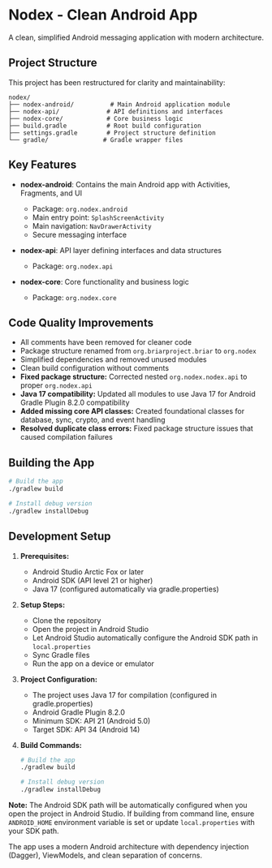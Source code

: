 # Nodex - Clean Android App

A clean, simplified Android messaging application with modern architecture.

## Project Structure

This project has been restructured for clarity and maintainability:

```
nodex/
├── nodex-android/          # Main Android application module
├── nodex-api/             # API definitions and interfaces  
├── nodex-core/            # Core business logic
├── build.gradle           # Root build configuration
├── settings.gradle        # Project structure definition
└── gradle/               # Gradle wrapper files
```

## Key Features

- **nodex-android**: Contains the main Android app with Activities, Fragments, and UI
  - Package: `org.nodex.android`
  - Main entry point: `SplashScreenActivity` 
  - Main navigation: `NavDrawerActivity`
  - Secure messaging interface
  
- **nodex-api**: API layer defining interfaces and data structures
  - Package: `org.nodex.api`
  
- **nodex-core**: Core functionality and business logic
  - Package: `org.nodex.core`

## Code Quality Improvements

- All comments have been removed for cleaner code
- Package structure renamed from `org.briarproject.briar` to `org.nodex`
- Simplified dependencies and removed unused modules
- Clean build configuration without comments
- **Fixed package structure:** Corrected nested `org.nodex.nodex.api` to proper `org.nodex.api`
- **Java 17 compatibility:** Updated all modules to use Java 17 for Android Gradle Plugin 8.2.0 compatibility
- **Added missing core API classes:** Created foundational classes for database, sync, crypto, and event handling
- **Resolved duplicate class errors:** Fixed package structure issues that caused compilation failures

## Building the App

```bash
# Build the app
./gradlew build

# Install debug version
./gradlew installDebug
```

## Development Setup

1. **Prerequisites:**
   - Android Studio Arctic Fox or later
   - Android SDK (API level 21 or higher)
   - Java 17 (configured automatically via gradle.properties)

2. **Setup Steps:**
   - Clone the repository
   - Open the project in Android Studio
   - Let Android Studio automatically configure the Android SDK path in `local.properties`
   - Sync Gradle files
   - Run the app on a device or emulator

3. **Project Configuration:**
   - The project uses Java 17 for compilation (configured in gradle.properties)
   - Android Gradle Plugin 8.2.0
   - Minimum SDK: API 21 (Android 5.0)
   - Target SDK: API 34 (Android 14)

4. **Build Commands:**
   ```bash
   # Build the app
   ./gradlew build

   # Install debug version
   ./gradlew installDebug
   ```

**Note:** The Android SDK path will be automatically configured when you open the project in Android Studio. If building from command line, ensure `ANDROID_HOME` environment variable is set or update `local.properties` with your SDK path.

The app uses a modern Android architecture with dependency injection (Dagger), ViewModels, and clean separation of concerns.